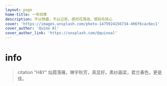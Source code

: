 ```yaml
---
layout: page
home-title: 一年四季
description: 不以物喜，不以己悲，感时花溅泪，恨别鸟惊心
cover: 'https://images.unsplash.com/photo-1475924156734-496f6cac6ec1'
cover_author: 'Quino Al'
cover_author_link: 'https://unsplash.com/@quinoal'
---
```


# info
> citation "H&Y"
> 灿霞落雁，琳宇秋芳，真显好。素纱画梁，君兰春色，更是佳。